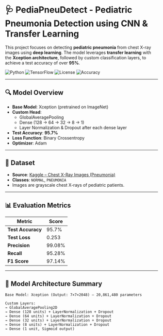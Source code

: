 # 🩺 PediaPneuDetect - Pediatric Pneumonia Detection using CNN & Transfer Learning

This project focuses on detecting **pediatric pneumonia** from chest X-ray images using **deep learning**. The model leverages **transfer learning** with the **Xception architecture**, followed by custom classification layers, to achieve a test accuracy of over **95%**.

![Python](https://img.shields.io/badge/Python-3.8-blue)
![TensorFlow](https://img.shields.io/badge/TensorFlow-2.0+-orange)
![License](https://img.shields.io/badge/License-MIT-green)
![Accuracy](https://img.shields.io/badge/Test%20Accuracy-95.7%25-brightgreen)

---

## 🔍 Model Overview
- **Base Model**: Xception (pretrained on ImageNet)
- **Custom Head**:
  - GlobalAveragePooling
  - Dense (128 → 64 → 32 → 8 → 1)
  - Layer Normalization & Dropout after each dense layer
- **Test Accuracy**: **95.7%**
- **Loss Function**: Binary Crossentropy
- **Optimizer**: Adam

---

## 📂 Dataset
- **Source**: [Kaggle – Chest X-Ray Images (Pneumonia)](https://www.kaggle.com/datasets/paultimothymooney/chest-xray-pneumonia)
- **Classes**: `NORMAL`, `PNEUMONIA`
- Images are grayscale chest X-rays of pediatric patients.

---

## 📊 Evaluation Metrics

| Metric        | Score          |
|---------------|----------------|
| **Test Accuracy** | 95.7%          |
| **Test Loss**     | 0.253          |
| **Precision**     | 99.08%         |
| **Recall**        | 95.28%         |
| **F1 Score**      | 97.14%         |

---

## 🧠 Model Architecture Summary

```text
Base Model: Xception (Output: 7×7×2048) — 20,861,480 parameters

Custom Layers:
→ GlobalAveragePooling2D
→ Dense (128 units) + LayerNormalization + Dropout
→ Dense (64 units) + LayerNormalization + Dropout
→ Dense (32 units) + LayerNormalization + Dropout
→ Dense (8 units) + LayerNormalization + Dropout
→ Dense (1 unit, Sigmoid output)

